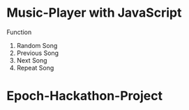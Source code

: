 # Music-Player with JavaScript

Function
1) Random Song
2) Previous Song
3) Next Song
4) Repeat Song
# Epoch-Hackathon-Project
